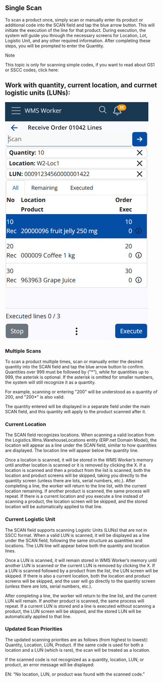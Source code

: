 ## Single Scan

To scan a product once, simply scan or manually enter its product or additional code into the SCAN field and tap the blue arrow button. This will initiate the execution of the line for that product. During execution, the system will guide you through the necessary screens for Location, Lot, Logistic Unit, and any other required information. After completing these steps, you will be prompted to enter the Quantity.

> [!Note]
> This topic is only for scanning simple codes, if you want to read about GS1 or SSCC codes, click here:

## Work with quantity, current location, and currnet logistic units (LUNs):

![Scan field current values](pictures/Scan-field-current-values.png)

### Multiple Scans
To scan a product multiple times, scan or manually enter the desired quantity into the SCAN field and tap the blue arrow button to confirm. Quantities over 999 must be followed by ("*"), while for quantities up to 999, the asterisk is optional. If the asterisk is omitted for smaller numbers, the system will still recognize it as a quantity.

For example, scanning or entering "200" will be understood as a quantity of 200, and "200*" is also valid.

The quantity entered will be displayed in a separate field under the main SCAN field, and this quantity will apply to the product scanned after it.

### Current Location

The SCAN field recognizes locations. When scanning a valid location from the Logistics.Wms.WarehouseLocations entity (ERP.net Domain Model), the location will appear as a line under the SCAN field, similar to how quantities are displayed. The location line will appear below the quantity line.

Once a location is scanned, it will be stored in the WMS Worker’s memory until another location is scanned or it is removed by clicking the X. If a location is scanned and then a product from the list is scanned, both the location and product screens will be skipped, taking you directly to the quantity screen (unless there are lots, serial numbers, etc.). After completing a line, the worker will return to the line list, with the current location remaining. If another product is scanned, the same process will repeat. If there is a current location and you execute a line instead of scanning a product, the location screen will be skipped, and the stored location will be automatically applied to that line.

### Current Logistic Unit

The SCAN field supports scanning Logistic Units (LUNs) that are not in SSCC format. When a valid LUN is scanned, it will be displayed as a line under the SCAN field, following the same structure as quantities and locations. The LUN line will appear below both the quantity and location lines.

Once a LUN is scanned, it will remain stored in WMS Worker’s memory until another LUN is scanned or the current LUN is removed by clicking the X. If a LUN is scanned followed by a product from the list, the LUN screen will be skipped. If there is also a current location, both the location and product screens will be skipped, and the user will go directly to the quantity screen (unless there are lots, serial numbers, etc.).

After completing a line, the worker will return to the line list, and the current LUN will remain. If another product is scanned, the same process will repeat. If a current LUN is stored and a line is executed without scanning a product, the LUN screen will be skipped, and the stored LUN will be automatically applied to that line.

### Updated Scan Priorities
The updated scanning priorities are as follows (from highest to lowest): Quantity, Location, LUN, Product. If the same code is used for both a location and a LUN (which is rare), the scan will be treated as a location.

If the scanned code is not recognized as a quantity, location, LUN, or product, an error message will be displayed:

EN: "No location, LUN, or product was found with the scanned code."
